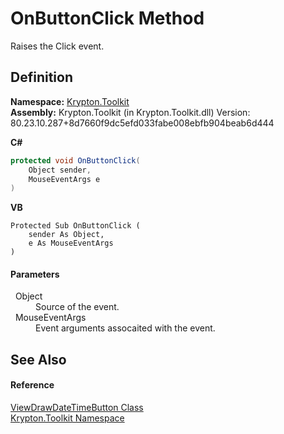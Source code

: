 # OnButtonClick Method


Raises the Click event.



## Definition
**Namespace:** <a href="79d2eac2-21f4-54ff-7552-b20c33c30600.md">Krypton.Toolkit</a>  
**Assembly:** Krypton.Toolkit (in Krypton.Toolkit.dll) Version: 80.23.10.287+8d7660f9dc5efd033fabe008ebfb904beab6d444

**C#**
``` C#
protected void OnButtonClick(
	Object sender,
	MouseEventArgs e
)
```
**VB**
``` VB
Protected Sub OnButtonClick ( 
	sender As Object,
	e As MouseEventArgs
)
```



#### Parameters
<dl><dt>  Object</dt><dd>Source of the event.</dd><dt>  MouseEventArgs</dt><dd>Event arguments assocaited with the event.</dd></dl>

## See Also


#### Reference
<a href="cf897489-1127-daf8-6410-535c53372811.md">ViewDrawDateTimeButton Class</a>  
<a href="79d2eac2-21f4-54ff-7552-b20c33c30600.md">Krypton.Toolkit Namespace</a>  
